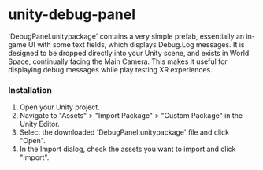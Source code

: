 # unity-debug-panel

'DebugPanel.unitypackage' contains a very simple prefab, essentially an in-game UI with some text fields, which displays Debug.Log messages. It is designed to be dropped directly into your Unity scene, and exists in World Space, continually facing the Main Camera. This makes it useful for displaying debug messages while play testing XR experiences.

### Installation
1. Open your Unity project.
2. Navigate to "Assets" > "Import Package" > "Custom Package" in the Unity Editor.
3. Select the downloaded 'DebugPanel.unitypackage' file and click "Open".
4. In the Import dialog, check the assets you want to import and click "Import".
